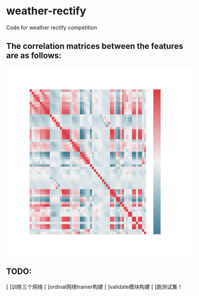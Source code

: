 # weather-rectify
Code for weather rectify competition

## The correlation matrices between the features are as follows:
![](corrMatrix.jpg)

## TODO: 
[ ]训练三个网络
[ ]ordinal网络trainer构建
[ ]validate模块构建
[ ]跑测试集！